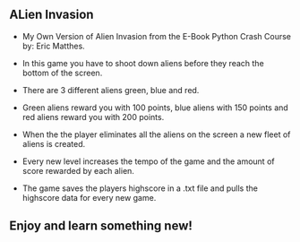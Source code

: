 ## ALien Invasion
- My Own Version of Alien Invasion from the E-Book Python Crash Course by: Eric Matthes. 
- In this game you have to shoot down aliens before they reach the bottom of the screen.
- There are 3 different aliens green, blue and red.
- Green aliens reward you with 100 points, blue aliens with 150 points and red aliens reward you with 200 points.

- When the the player eliminates all the aliens on the screen a new fleet of aliens is created.
- Every new level increases the tempo of the game and the amount of score rewarded by each alien.
- The game saves the players highscore in a .txt file and pulls the highscore data for every new game.
## Enjoy and learn something new!